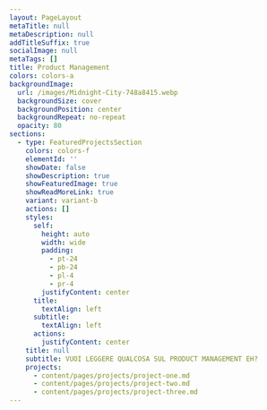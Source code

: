 ```yaml
---
layout: PageLayout
metaTitle: null
metaDescription: null
addTitleSuffix: true
socialImage: null
metaTags: []
title: Product Management
colors: colors-a
backgroundImage:
  url: /images/Midnight-City-748a8415.webp
  backgroundSize: cover
  backgroundPosition: center
  backgroundRepeat: no-repeat
  opacity: 80
sections:
  - type: FeaturedProjectsSection
    colors: colors-f
    elementId: ''
    showDate: false
    showDescription: true
    showFeaturedImage: true
    showReadMoreLink: true
    variant: variant-b
    actions: []
    styles:
      self:
        height: auto
        width: wide
        padding:
          - pt-24
          - pb-24
          - pl-4
          - pr-4
        justifyContent: center
      title:
        textAlign: left
      subtitle:
        textAlign: left
      actions:
        justifyContent: center
    title: null
    subtitle: VUOI LEGGERE QUALCOSA SUL PRODUCT MANAGEMENT EH?
    projects:
      - content/pages/projects/project-one.md
      - content/pages/projects/project-two.md
      - content/pages/projects/project-three.md
---
```

